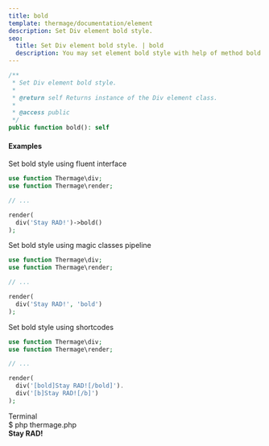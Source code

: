 ```yaml
---
title: bold
template: thermage/documentation/element
description: Set Div element bold style.
seo:
  title: Set Div element bold style. | bold
  description: You may set element bold style with help of method bold
---
```


```php
/**
 * Set Div element bold style.
 *
 * @return self Returns instance of the Div element class.
 *
 * @access public
 */
public function bold(): self
```

#### Examples

Set bold style using fluent interface
```php
use function Thermage\div;
use function Thermage\render;

// ...

render(
  div('Stay RAD!')->bold()
);
```

Set bold style using magic classes pipeline
```php
use function Thermage\div;
use function Thermage\render;

// ...

render(
  div('Stay RAD!', 'bold')
);
```

Set bold style using shortcodes
```php 
use function Thermage\div;
use function Thermage\render;

// ...

render(
  div('[bold]Stay RAD![/bold]').
  div('[b]Stay RAD![/b]')
);
```

<div class="terminal">
  <div class="terminal-header">Terminal</div>
  <div class="terminal-body">
    <div class="terminal-command">$ php thermage.php</div>
    <div class="el-div" style="font-weight: bold;">Stay RAD!</div>
  </div>
</div>